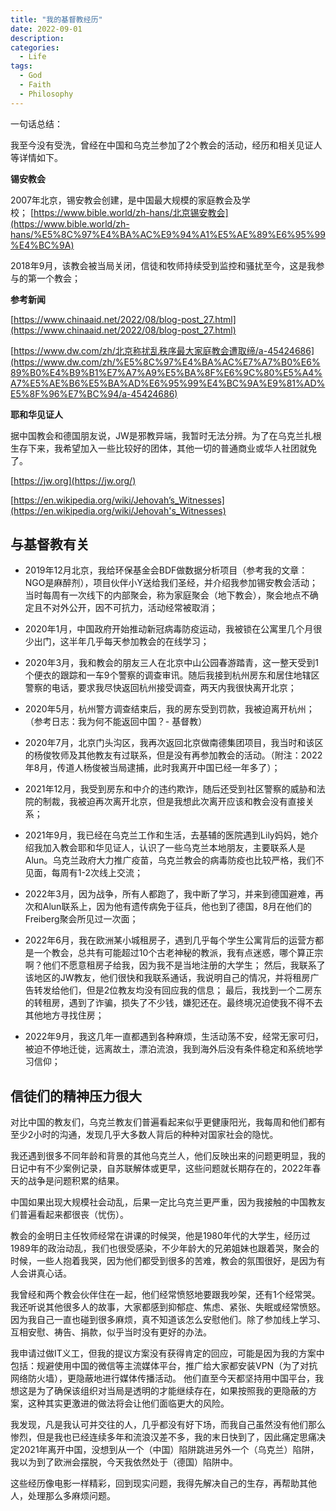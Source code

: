```yaml
---
title: "我的基督教经历"
date: 2022-09-01
description: 
categories:
  - Life
tags:
  - God
  - Faith
  - Philosophy
---
```



一句话总结：

我至今没有受洗，曾经在中国和乌克兰参加了2个教会的活动，经历和相关见证人等详情如下。

**锡安教会**

2007年北京，锡安教会创建，是中国最大规模的家庭教会及学校； [https://www.bible.world/zh-hans/北京锡安教会](https://www.bible.world/zh-hans/%E5%8C%97%E4%BA%AC%E9%94%A1%E5%AE%89%E6%95%99%E4%BC%9A)

2018年9月，该教会被当局关闭，信徒和牧师持续受到监控和骚扰至今，这是我参与的第一个教会；

**参考新闻**

[https://www.chinaaid.net/2022/08/blog-post_27.html](https://www.chinaaid.net/2022/08/blog-post_27.html)

[https://www.dw.com/zh/北京称扰乱秩序最大家庭教会遭取缔/a-45424686](https://www.dw.com/zh/%E5%8C%97%E4%BA%AC%E7%A7%B0%E6%89%B0%E4%B9%B1%E7%A7%A9%E5%BA%8F%E6%9C%80%E5%A4%A7%E5%AE%B6%E5%BA%AD%E6%95%99%E4%BC%9A%E9%81%AD%E5%8F%96%E7%BC%94/a-45424686)

**耶和华见证人**

据中国教会和德国朋友说，JW是邪教异端，我暂时无法分辨。为了在乌克兰扎根生存下来，我希望加入一些比较好的团体，其他一切的普通商业或华人社团就免了。

[https://jw.org](https://jw.org/)

[https://en.wikipedia.org/wiki/Jehovah’s_Witnesses](https://en.wikipedia.org/wiki/Jehovah's_Witnesses)

## 与基督教有关

- 2019年12月北京，我给环保基金会BDF做数据分析项目（参考我的文章：NGO是麻醉剂），项目伙伴小Y送给我们圣经，并介绍我参加锡安教会活动； 当时每周有一次线下的内部聚会，称为家庭聚会（地下教会），聚会地点不确定且不对外公开，因不可抗力，活动经常被取消；

- 2020年1月，中国政府开始推动新冠病毒防疫运动，我被锁在公寓里几个月很少出门，这半年几乎每天参加教会的在线学习；

- 2020年3月，我和教会的朋友三人在北京中山公园春游踏青，这一整天受到1个便衣的跟踪和一车9个警察的调查审讯。随后我接到杭州房东和居住地辖区警察的电话，要求我尽快返回杭州接受调查，两天内我很快离开北京；

- 2020年5月，杭州警方调查结束后，我的房东受到罚款，我被迫离开杭州；（参考日志：我为何不能返回中国？- 基督教）

- 2020年7月，北京门头沟区，我再次返回北京做南德集团项目，我当时和该区的杨俊牧师及其他教友有过联系，但是没有再参加教会的活动。（附注：2022年8月，传道人杨俊被当局逮捕，此时我离开中国已经一年多了）；

- 2021年12月，我受到房东和中介的违约欺诈，随后还受到社区警察的威胁和法院的制裁，我被迫再次离开北京，但是我想此次离开应该和教会没有直接关系；

- 2021年9月，我已经在乌克兰工作和生活，去基辅的医院遇到Lily妈妈，她介绍我加入教会耶和华见证人，认识了一些乌克兰本地朋友，主要联系人是Alun。乌克兰政府大力推广疫苗，乌克兰教会的病毒防疫也比较严格，我们不见面，每周有1-2次线上交流；

- 2022年3月，因为战争，所有人都跑了，我中断了学习，并来到德国避难，再次和Alun联系上，因为他有遗传病免于征兵，他也到了德国，8月在他们的Freiberg聚会所见过一次面；

- 2022年6月，我在欧洲某小城租房子，遇到几乎每个学生公寓背后的运营方都是一个教会，总共有可能超过10个古老神秘的教派，我有点迷惑，哪个算正宗啊？他们不愿意租房子给我，因为我不是当地注册的大学生； 然后，我联系了该地区的JW教友，他们很快和我联系通话，我说明自己的情况，并将租房广告转发给他们，但是2位教友均没有回应我的信息； 最后，我找到一个二房东的转租房，遇到了诈骗，损失了不少钱，嫌犯还在。最终境况迫使我不得不去其他地方寻找住房；

- 2022年9月，我这几年一直都遇到各种麻烦，生活动荡不安，经常无家可归，被迫不停地迁徙，远离故土，漂泊流浪，我到海外后没有条件稳定和系统地学习信仰；

## **信徒们的精神压力很大**

对比中国的教友们，乌克兰教友们普遍看起来似乎更健康阳光，我每周和他们都有至少2小时的沟通，发现几乎大多数人背后的种种对国家社会的隐忧。

我还遇到很多不同年龄和背景的其他乌克兰人，他们反映出来的问题更明显，我的日记中有不少案例记录，自苏联解体或更早，这些问题就长期存在的，2022年春天的战争是问题积累的结果。

中国如果出现大规模社会动乱，后果一定比乌克兰更严重，因为我接触的中国教友们普遍看起来都很丧（忧伤）。

教会的金明日主任牧师经常在讲课的时候哭，他是1980年代的大学生，经历过1989年的政治动乱，我们也很受感染，不少年龄大的兄弟姐妹也跟着哭，聚会的时候，一些人抱着我哭，因为他们都受到很多的苦难，教会的氛围很好，是因为有人会讲真心话。

我曾经和两个教会伙伴住在一起，他们经常愤怒地要跟我吵架，还有1个经常哭。我还听说其他很多人的故事，大家都感到抑郁症、焦虑、紧张、失眠或经常愤怒。因为我自己一直也碰到很多麻烦，真不知道该怎么安慰他们。除了参加线上学习、互相安慰、祷告、捐款，似乎当时没有更好的办法。

我申请过做IT义工，但我的提议方案没有获得肯定的回应，可能是因为我的方案中包括：规避使用中国的微信等主流媒体平台，推广给大家都安装VPN（为了对抗网络防火墙），更隐蔽地进行媒体传播活动。 他们直至今天都坚持用中国平台，我想这是为了确保该组织对当局是透明的才能继续存在，如果按照我的更隐蔽的方案，这种其实更激进的做法将会让他们面临更大的风险。

我发现，凡是我认可并交往的人，几乎都没有好下场，而我自己虽然没有他们那么惨烈，但是我也已经连续多年和流浪汉差不多，我的末日快到了，因此痛定思痛决定2021年离开中国，没想到从一个（中国）陷阱跳进另外一个（乌克兰）陷阱，我以为到了欧洲会摆脱，今天我依然处于（德国）陷阱中。

这些经历像电影一样精彩，回到现实问题，我得先解决自己的生存，再帮助其他人，处理那么多麻烦问题。

